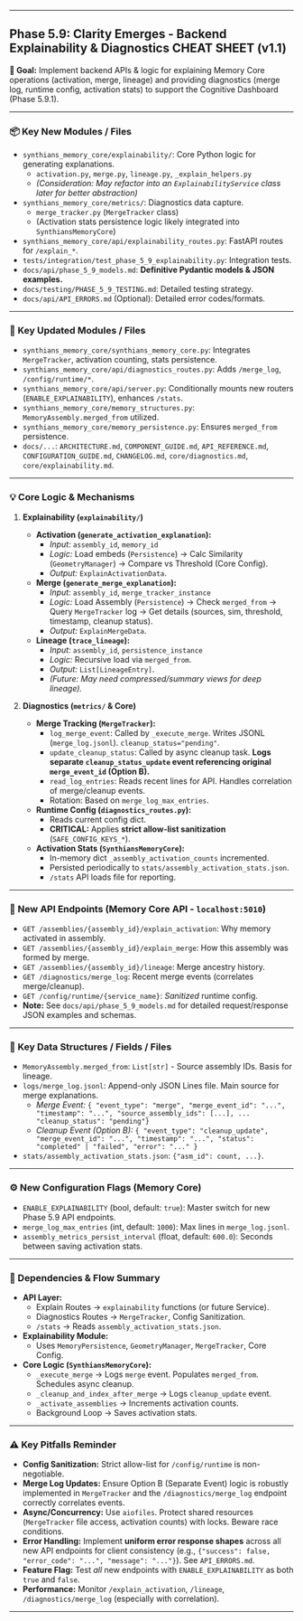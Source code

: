 
---

## **Phase 5.9: Clarity Emerges - Backend Explainability & Diagnostics CHEAT SHEET (v1.1)**

**🎯 Goal:** Implement backend APIs & logic for explaining Memory Core operations (activation, merge, lineage) and providing diagnostics (merge log, runtime config, activation stats) to support the Cognitive Dashboard (Phase 5.9.1).

---

### **📦 Key New Modules / Files**

*   `synthians_memory_core/explainability/`: Core Python logic for generating explanations.
    *   `activation.py`, `merge.py`, `lineage.py`, `_explain_helpers.py`
    *   *(Consideration: May refactor into an `ExplainabilityService` class later for better abstraction)*
*   `synthians_memory_core/metrics/`: Diagnostics data capture.
    *   `merge_tracker.py` (`MergeTracker` class)
    *   (Activation stats persistence logic likely integrated into `SynthiansMemoryCore`)
*   `synthians_memory_core/api/explainability_routes.py`: FastAPI routes for `/explain_*`.
*   `tests/integration/test_phase_5_9_explainability.py`: Integration tests.
*   `docs/api/phase_5_9_models.md`: **Definitive Pydantic models & JSON examples.**
*   `docs/testing/PHASE_5_9_TESTING.md`: Detailed testing strategy.
*   `docs/api/API_ERRORS.md` (Optional): Detailed error codes/formats.

---

### **🔄 Key Updated Modules / Files**

*   `synthians_memory_core/synthians_memory_core.py`: Integrates `MergeTracker`, activation counting, stats persistence.
*   `synthians_memory_core/api/diagnostics_routes.py`: Adds `/merge_log`, `/config/runtime/*`.
*   `synthians_memory_core/api/server.py`: Conditionally mounts new routers (`ENABLE_EXPLAINABILITY`), enhances `/stats`.
*   `synthians_memory_core/memory_structures.py`: `MemoryAssembly.merged_from` utilized.
*   `synthians_memory_core/memory_persistence.py`: Ensures `merged_from` persistence.
*   `docs/...`: `ARCHITECTURE.md`, `COMPONENT_GUIDE.md`, `API_REFERENCE.md`, `CONFIGURATION_GUIDE.md`, `CHANGELOG.md`, `core/diagnostics.md`, `core/explainability.md`.

---

### **💡 Core Logic & Mechanisms**

1.  **Explainability (`explainability/`)**
    *   **Activation (`generate_activation_explanation`):**
        *   *Input:* `assembly_id`, `memory_id`
        *   *Logic:* Load embeds (`Persistence`) -> Calc Similarity (`GeometryManager`) -> Compare vs Threshold (Core Config).
        *   *Output:* `ExplainActivationData`.
    *   **Merge (`generate_merge_explanation`):**
        *   *Input:* `assembly_id`, `merge_tracker_instance`
        *   *Logic:* Load Assembly (`Persistence`) -> Check `merged_from` -> Query `MergeTracker` log -> Get details (sources, sim, threshold, timestamp, cleanup status).
        *   *Output:* `ExplainMergeData`.
    *   **Lineage (`trace_lineage`):**
        *   *Input:* `assembly_id`, `persistence_instance`
        *   *Logic:* Recursive load via `merged_from`.
        *   *Output:* `List[LineageEntry]`.
        *   *(Future: May need compressed/summary views for deep lineage).*

2.  **Diagnostics (`metrics/` & Core)**
    *   **Merge Tracking (`MergeTracker`):**
        *   `log_merge_event`: Called by `_execute_merge`. Writes JSONL (`merge_log.jsonl`). `cleanup_status="pending"`.
        *   `update_cleanup_status`: Called by async cleanup task. **Logs separate `cleanup_status_update` event referencing original `merge_event_id` (Option B).**
        *   `read_log_entries`: Reads recent lines for API. Handles correlation of merge/cleanup events.
        *   Rotation: Based on `merge_log_max_entries`.
    *   **Runtime Config (`diagnostics_routes.py`):**
        *   Reads current config dict.
        *   **CRITICAL:** Applies **strict allow-list sanitization** (`SAFE_CONFIG_KEYS_*`).
    *   **Activation Stats (`SynthiansMemoryCore`):**
        *   In-memory dict `_assembly_activation_counts` incremented.
        *   Persisted periodically to `stats/assembly_activation_stats.json`.
        *   `/stats` API loads file for reporting.

---

### **📡 New API Endpoints (Memory Core API - `localhost:5010`)**

*   `GET /assemblies/{assembly_id}/explain_activation`: Why memory activated in assembly.
*   `GET /assemblies/{assembly_id}/explain_merge`: How this assembly was formed by merge.
*   `GET /assemblies/{assembly_id}/lineage`: Merge ancestry history.
*   `GET /diagnostics/merge_log`: Recent merge events (correlates merge/cleanup).
*   `GET /config/runtime/{service_name}`: *Sanitized* runtime config.
*   **Note:** See `docs/api/phase_5_9_models.md` for detailed request/response JSON examples and schemas.

---

### **💾 Key Data Structures / Fields / Files**

*   `MemoryAssembly.merged_from`: `List[str]` - Source assembly IDs. Basis for lineage.
*   `logs/merge_log.jsonl`: Append-only JSON Lines file. Main source for merge explanations.
    *   *Merge Event:* `{ "event_type": "merge", "merge_event_id": "...", "timestamp": "...", "source_assembly_ids": [...], ... "cleanup_status": "pending"}`
    *   *Cleanup Event (Option B):* `{ "event_type": "cleanup_update", "merge_event_id": "...", "timestamp": "...", "status": "completed" | "failed", "error": "..." }`
*   `stats/assembly_activation_stats.json`: `{"asm_id": count, ...}`.

---

### **⚙️ New Configuration Flags (Memory Core)**

*   `ENABLE_EXPLAINABILITY` (bool, default: `true`): Master switch for new Phase 5.9 API endpoints.
*   `merge_log_max_entries` (int, default: `1000`): Max lines in `merge_log.jsonl`.
*   `assembly_metrics_persist_interval` (float, default: `600.0`): Seconds between saving activation stats.

---

### **🔗 Dependencies & Flow Summary**

*   **API Layer:**
    *   Explain Routes -> `explainability` functions (or future Service).
    *   Diagnostics Routes -> `MergeTracker`, Config Sanitization.
    *   `/stats` -> Reads `assembly_activation_stats.json`.
*   **Explainability Module:**
    *   Uses `MemoryPersistence`, `GeometryManager`, `MergeTracker`, Core Config.
*   **Core Logic (`SynthiansMemoryCore`):**
    *   `_execute_merge` -> Logs `merge` event. Populates `merged_from`. Schedules async cleanup.
    *   `_cleanup_and_index_after_merge` -> Logs `cleanup_update` event.
    *   `_activate_assemblies` -> Increments activation counts.
    *   Background Loop -> Saves activation stats.

---

### **⚠️ Key Pitfalls Reminder**

*   **Config Sanitization:** Strict allow-list for `/config/runtime` is non-negotiable.
*   **Merge Log Updates:** Ensure Option B (Separate Event) logic is robustly implemented in `MergeTracker` and the `/diagnostics/merge_log` endpoint correctly correlates events.
*   **Async/Concurrency:** Use `aiofiles`. Protect shared resources (`MergeTracker` file access, activation counts) with locks. Beware race conditions.
*   **Error Handling:** Implement **uniform error response shapes** across all new API endpoints for client consistency (e.g., `{"success": false, "error_code": "...", "message": "..."}`). See `API_ERRORS.md`.
*   **Feature Flag:** Test *all* new endpoints with `ENABLE_EXPLAINABILITY` as both `true` and `false`.
*   **Performance:** Monitor `/explain_activation`, `/lineage`, `/diagnostics/merge_log` (especially with correlation).

---
